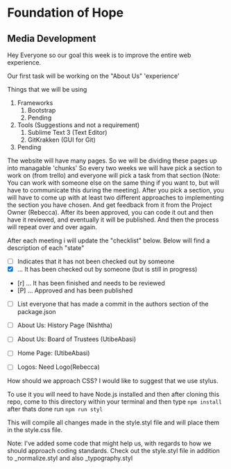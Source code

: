 # Foundation of Hope
## Media Development

Hey Everyone so our goal this week is to improve the entire web experience.

Our first task will be working on the "About Us" 'experience'


Things that we will be using
1. Frameworks
	1. Bootstrap
	2. Pending
2. Tools (Suggestions and not a requirement)
	1. Sublime Text 3 (Text Editor)
	2. GitKrakken (GUI for Git)
3. Pending


The website will have many pages. So we will be dividing these pages up into managable 'chunks'
So every two weeks we will have pick a section to work on (from trello) and everyone will pick a task from that section (Note: You can work with someone else on the same thing if you want to, but will have to communicate this during the meeting). 
After you pick a section, you will have to come up with at least two different approaches to implementing the section you have chosen. And get feedback from it from the Project Owner (Rebecca). After its been approved, you can code it out and then have it reviewed, and eventually it will be published. And then the process will repeat over and over again. 

After each meeting i will update the "checklist" below. Below will find a description of each "state"
- [ ] Indicates that it has not been checked out by someone
- [x] ... It has been checked out by someone (but is still in progress)
- [r] ... It has been finished and needs to be reviewed
- [P] ... Approved and has been published


- [ ] List everyone that has made a commit in the authors section of the package.json
- [ ] About Us: History Page (Nishtha)
- [ ] About Us: Board of Trustees (UtibeAbasi)
- [ ] Home Page: (UtibeAbasi)
- [ ] Logos: Need Logo(Rebecca)


How should we approach CSS?
I would like to suggest that we use stylus.

To use it you will need to have Node.js installed and then after cloning this repo, come to this directory within your terminal and then type `npm install` after thats done run `npm run styl`

This will compile all changes made in the style.styl file and will place them in the style.css file.

Note: I've added some code that might help us, with regards to how we should approach coding standards. Check out the style.styl file in addition to _normalize.styl and also _typography.styl